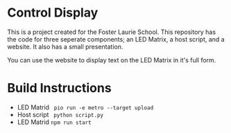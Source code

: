 # Control Display
This is a project created for the Foster Laurie School. This repository has the code for three seperate components; an LED Matrix, a host script, and a website. It also has a small presentation.

You can use the website to display text on the LED Matrix in it's full form. 

# Build Instructions
- LED Matrid
` pio run -e metro --target upload`
- Host script
` python script.py`
- LED Matrid
 `npm run start`

